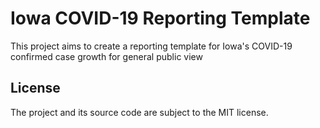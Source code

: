 # Iowa COVID-19 Reporting Template

This project aims to create a reporting template for Iowa's COVID-19 confirmed case growth for general public view

## License 

The project and its source code are subject to the MIT license. 